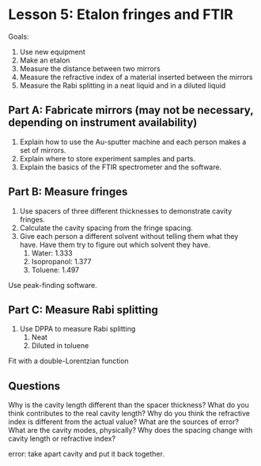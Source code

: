 # Lesson 5: Etalon fringes and FTIR

Goals:
1. Use new equipment
2. Make an etalon
3. Measure the distance between two mirrors
4. Measure the refractive index of a material inserted between the mirrors
5. Measure the Rabi splitting in a neat liquid and in a diluted liquid


## Part A: Fabricate mirrors (may not be necessary, depending on instrument availability)

1. Explain how to use the Au-sputter machine and each person makes a set of mirrors.
2. Explain where to store experiment samples and parts.
3. Explain the basics of the FTIR spectrometer and the software.


## Part B: Measure fringes

1. Use spacers of three different thicknesses to demonstrate cavity fringes.
2. Calculate the cavity spacing from the fringe spacing.
3. Give each person a different solvent without telling them what they have. Have them try to figure out which solvent they have.
    1. Water: 1.333
    2. Isopropanol: 1.377
    3. Toluene: 1.497

Use peak-finding software.


## Part C: Measure Rabi splitting

1. Use DPPA to measure Rabi splitting
    1. Neat
    2. Diluted in toluene

Fit with a double-Lorentzian function


## Questions

Why is the cavity length different than the spacer thickness?
What do you think contributes to the real cavity length?
Why do you think the refractive index is different from the actual value?
What are the sources of error?
What are the cavity modes, physically?
Why does the spacing change with cavity length or refractive index?

error: take apart cavity and put it back together.
